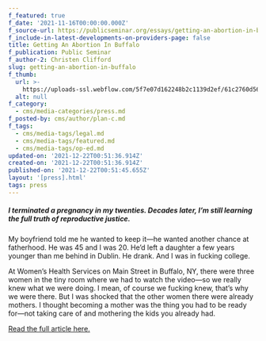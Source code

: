 ```yaml
---
f_featured: true
f_date: '2021-11-16T00:00:00.000Z'
f_source-url: https://publicseminar.org/essays/getting-an-abortion-in-buffalo/
f_include-in-latest-developments-on-providers-page: false
title: Getting An Abortion In Buffalo
f_publication: Public Seminar
f_author-2: Christen Clifford
slug: getting-an-abortion-in-buffalo
f_thumb:
  url: >-
    https://uploads-ssl.webflow.com/5f7e07d162248b2c1139d2ef/61c2760d560803358e3e8d06_Screen%20Shot%202021-12-21%20at%205.49.07%20PM.png
  alt: null
f_category:
  - cms/media-categories/press.md
f_posted-by: cms/author/plan-c.md
f_tags:
  - cms/media-tags/legal.md
  - cms/media-tags/featured.md
  - cms/media-tags/op-ed.md
updated-on: '2021-12-22T00:51:36.914Z'
created-on: '2021-12-22T00:51:36.914Z'
published-on: '2021-12-22T00:51:45.655Z'
layout: '[press].html'
tags: press
---
```


##### I terminated a pregnancy in my twenties. Decades later, I’m still learning the full truth of reproductive justice.

My boyfriend told me he wanted to keep it—he wanted another chance at fatherhood. He was 45 and I was 20. He’d left a daughter a few years younger than me behind in Dublin. He drank. And I was in fucking college.

At Women’s Health Services on Main Street in Buffalo, NY, there were three women in the tiny room where we had to watch the video—so we really knew what we were doing. I mean, of course we fucking knew, that’s why we were there. But I was shocked that the other women there were already mothers. I thought becoming a mother was the thing you had to be ready for—not taking care of and mothering the kids you already had.

[Read the full article here.](https://publicseminar.org/essays/getting-an-abortion-in-buffalo/)

‍

‍
